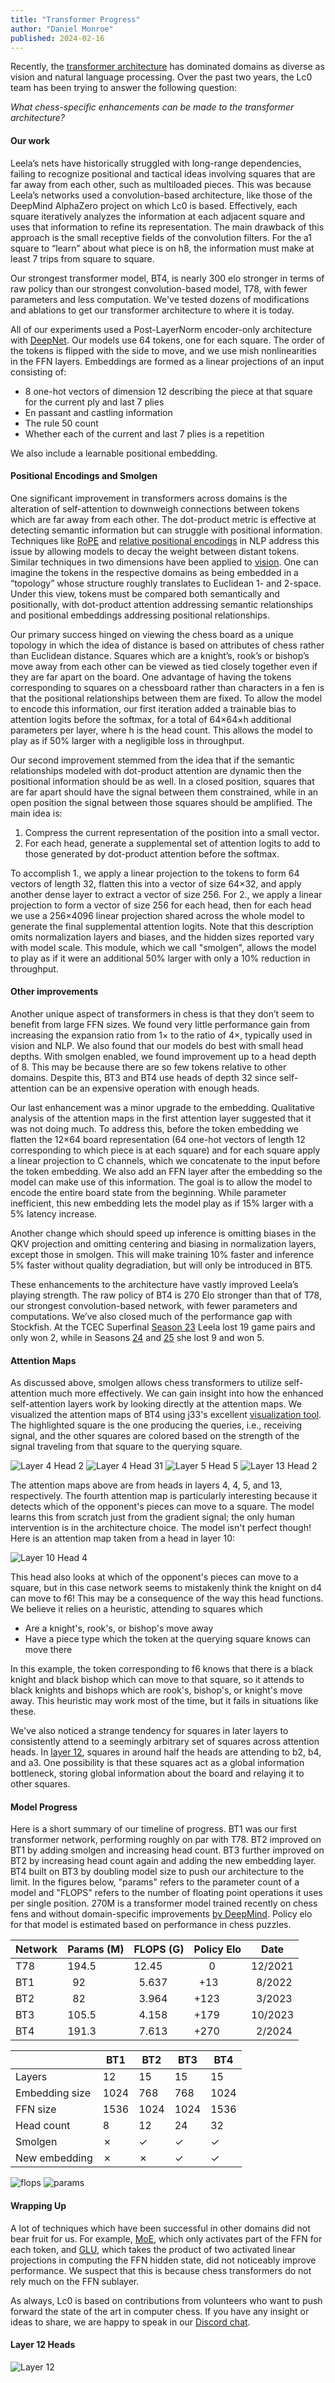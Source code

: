 ```yaml
---
title: "Transformer Progress"
author: "Daniel Monroe"
published: 2024-02-16
---
```



Recently, the [transformer architecture](https://arxiv.org/abs/1706.03762) has dominated domains as diverse as vision and natural language processing. Over the past two years, the Lc0 team has been trying to answer the following question:

   *What chess-specific enhancements can be made to the transformer architecture?*
<!--more-->



#### Our work
Leela’s nets have historically struggled with long-range dependencies, failing to recognize positional and tactical ideas involving squares that are far away from each other, such as multiloaded pieces. This was because Leela’s networks used a convolution-based architecture, like those of the DeepMind AlphaZero project on which Lc0 is based. Effectively, each square iteratively analyzes the information at each adjacent square and uses that information to refine its representation. The main drawback of this approach is the small receptive fields of the convolution filters. For the a1 square to “learn” about what piece is on h8, the information must make at least 7 trips from square to square.

Our strongest transformer model, BT4, is nearly 300 elo stronger in terms of raw policy than our strongest convolution-based model, T78, with fewer parameters and less computation. We've tested dozens of modifications and ablations to get our transformer architecture to where it is today.


All of our experiments used a Post-LayerNorm encoder-only architecture with [DeepNet](https://arxiv.org/abs/2203.00555). Our models use 64 tokens, one for each square. The order of the tokens is flipped with the side to move, and we use mish nonlinearities in the FFN layers. Embeddings are formed as a linear projections of an input consisting of:

 * 8 one-hot vectors of dimension 12 describing the piece at that square for the current ply and last 7 plies
 * En passant and castling information
 * The rule 50 count
 * Whether each of the current and last 7 plies is a repetition

We also include a learnable positional embedding.

#### Positional Encodings and Smolgen

One significant improvement in transformers across domains is the alteration of self-attention to downweigh connections between tokens which are far away from each other. The dot-product metric is effective at detecting semantic information but can struggle with positional information. Techniques like [RoPE](https://arxiv.org/abs/2104.09864) and [relative positional encodings](https://arxiv.org/abs/1803.02155) in NLP address this issue by allowing models to decay the weight between distant tokens. Similar techniques in two dimensions have been applied to [vision](https://arxiv.org/abs/2107.14222). One can imagine the tokens in the respective domains as being embedded in a “topology” whose structure roughly translates to Euclidean 1- and 2-space. Under this view, tokens must be compared both semantically and positionally, with dot-product attention addressing semantic relationships and positional embeddings addressing positional relationships.

Our primary success hinged on viewing the chess board as a unique topology in which the idea of distance is based on attributes of chess rather than Euclidean distance. Squares which are a knight’s, rook’s or bishop’s move away from each other can be viewed as tied closely together even if they are far apart on the board. One advantage of having the tokens corresponding to squares on a chessboard rather than characters in a fen is that the positional relationships between them are fixed. To allow the model to encode this information, our first iteration added a trainable bias to attention logits before the softmax, for a total of 64&times;64&times;h additional parameters per layer, where h is the head count. This allows the model to play as if 50% larger with a negligible loss in throughput.

Our second improvement stemmed from the idea that if the semantic relationships modeled with dot-product attention are dynamic then the positional information should be as well. In a closed position, squares that are far apart should have the signal between them constrained, while in an open position the signal between those squares should be amplified. The main idea is:

 1.	Compress the current representation of the position into a small vector.
 2.	For each head, generate a supplemental set of attention logits to add to those generated by dot-product attention before the softmax.

To accomplish 1., we apply a linear projection to the tokens to form 64 vectors of length 32, flatten this into a vector of size 64&times;32, and apply another dense layer to extract a vector of size 256. For 2., we apply a linear projection to form a vector of size 256 for each head, then for each head we use a 256&times;4096 linear projection shared across the whole model to generate the final supplemental attention logits. Note that this description omits normalization layers and biases, and the hidden sizes reported vary with model scale. This module, which we call "smolgen", allows the model to play as if it were an additional 50% larger with only a 10% reduction in throughput.

#### Other improvements

Another unique aspect of transformers in chess is that they don’t seem to benefit from large FFN sizes. We found very little performance gain from increasing the expansion ratio from 1&times; to the ratio of 4&times;, typically used in vision and NLP. We also found that our models do best with small head depths. With smolgen enabled, we found improvement up to a head depth of 8. This may be because there are so few tokens relative to other domains. Despite this, BT3 and BT4 use heads of depth 32 since self-attention can be an expensive operation with enough heads.

Our last enhancement was a minor upgrade to the embedding. Qualitative analysis of the attention maps in the first attention layer suggested that it was not doing much. To address this, before the token embedding we flatten the 12&times;64 board representation (64 one-hot vectors of length 12 corresponding to which piece is at each square) and for each square apply a linear projection to C channels, which we concatenate to the input before the token embedding. We also add an FFN layer after the embedding so the model can make use of this information. The goal is to allow the model to encode the entire board state from the beginning. While parameter inefficient, this new embedding lets the model play as if 15% larger with a 5% latency increase.

Another change which should speed up inference is omitting biases in the QKV projection and omitting centering and biasing in normalization layers, except those in smolgen. This will make training 10% faster and inference 5% faster without quality degradiation, but will only be introduced in BT5.

These enhancements to the architecture have vastly improved Leela’s playing strength. The raw policy of BT4 is 270 Elo stronger than that of T78, our strongest convolution-based network, with fewer parameters and computations. We’ve also closed much of the performance gap with Stockfish. At the TCEC Superfinal [Season 23](https://tcec-chess.com/#div=sf&game=1&season=23) Leela lost 19 game pairs and only won 2, while in Seasons [24](https://tcec-chess.com/#div=sf&game=1&season=24) and [25](https://tcec-chess.com/#div=sf&game=1&season=25) she lost 9 and won 5.

#### Attention Maps

As discussed above, smolgen allows chess transformers to utilize self-attention much more effectively. We can gain insight into how the enhanced self-attention layers work by looking directly at the attention maps. We visualized the attention maps of BT4 using j33's excellent [visualization tool](https://github.com/Ergodice/lc0-attention-visualizer/). The highlighted square is the one producing the queries, i.e., receiving signal, and the other squares are colored based on the strength of the signal traveling from that square to the querying square.

![Layer 4 Head 2](./imgs/4-1.png)
![Layer 4 Head 31](./imgs/4-2.png)
![Layer 5 Head 5](./imgs/5-1.png)
![Layer 13 Head 2](./imgs/13-1.png)

The attention maps above are from heads in layers 4, 4, 5, and 13, respectively. The fourth attention map is particularly interesting because it detects which of the opponent's pieces can move to a square. The model learns this from scratch just from the gradient signal; the only human intervention is in the architecture choice. The model isn't perfect though! Here is an attention map taken from a head in layer 10:

![Layer 10 Head 4](./imgs/10-4.png)

This head also looks at which of the opponent's pieces can move to a square, but in this case network seems to mistakenly think the knight on d4 can move to f6! This may be a consequence of the way this head functions. We believe it relies on a heuristic, attending to squares which

* Are a knight's, rook's, or bishop's move away
* Have a piece type which the token at the querying square knows can move there

In this example, the token corresponding to f6 knows that there is a black knight and black bishop which can move to that square, so it attends to black knights and bishops which are rook's, bishop's, or knight's move away. This heuristic may work most of the time, but it fails in situations like these.

We've also noticed a strange tendency for squares in later layers to consistently attend to a seemingly arbitrary set of squares across attention heads. In [layer 12](#layer-12-heads), squares in around half the heads are attending to b2, b4, and a3. One possibility is that these squares act as a global information bottleneck, storing global information about the board and relaying it to other squares.

#### Model Progress

Here is a short summary of our timeline of progress. BT1 was our first transformer network, performing roughly on par with T78. BT2 improved on BT1 by adding smolgen and increasing head count. BT3 further improved on BT2 by increasing head count again and adding the new embedding layer. BT4 built on BT3 by doubling model size to push our architecture to the limit. In the figures below, "params" refers to the parameter count of a model and "FLOPS" refers to the number of floating point operations it uses per single position. 270M is a transformer model trained recently on chess fens and without domain-specific improvements [by DeepMind](https://arxiv.org/abs/2402.04494). Policy elo for that model is estimated based on performance in chess puzzles.

| Network      | Params (M) | FLOPS (G) | Policy Elo | Date |
|--------------|------------|-----------|--------| -|
|T78 | 194.5 | 12.45 | &emsp;&ensp;0 | 12/2021 |
|BT1 | &ensp;92 | &ensp;5.637 | &ensp;+13 | &ensp;8/2022 |
|BT2 | &ensp;82 | &ensp;3.964 | +123 | &ensp;3/2023 |
|BT3 | 105.5 | &ensp;4.158 | +179 | 10/2023 |
|BT4 | 191.3 | &ensp;7.613 | +270 | &ensp;2/2024 |

|  | BT1      | BT2  | BT3 | BT4 |
|--------------|------------|-----------|--------|-|
|Layers|  12 | 15| 15| 15|
|Embedding size| 1024 | 768 | 768 | 1024 |
|FFN size| 1536| 1024|1024|1536|
|Head count| 8| 12| 24| 32|
|Smolgen| &cross;| &check;| &check;| &check;|
|New embedding| &cross;|&cross;| &check;| &check;|

![flops](./imgs/flops.png)
![params](./imgs/params.png)

#### Wrapping Up

A lot of techniques which have been successful in other domains did not bear fruit for us. For example, [MoE](https://arxiv.org/abs/1701.06538), which only activates part of the FFN for each token, and [GLU](https://arxiv.org/abs/2002.05202), which takes the product of two activated linear projections in computing the FFN hidden state, did not noticeably improve performance. We suspect that this is because chess transformers do not rely much on the FFN sublayer.

As always, Lc0 is based on contributions from volunteers who want to push forward the state of the art in computer chess. If you have any insight or ideas to share, we are happy to speak in our [Discord chat](https://discord.gg/pKujYxD).


#### Layer 12 Heads
![Layer 12](./imgs/12.png)
